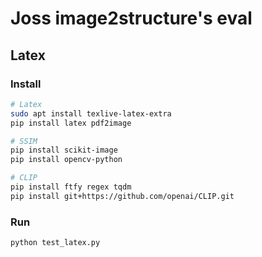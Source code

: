 # Joss image2structure's eval

## Latex

### Install
```bash
# Latex
sudo apt install texlive-latex-extra
pip install latex pdf2image

# SSIM
pip install scikit-image
pip install opencv-python

# CLIP
pip install ftfy regex tqdm 
pip install git+https://github.com/openai/CLIP.git
```

### Run
```bash
python test_latex.py 
```